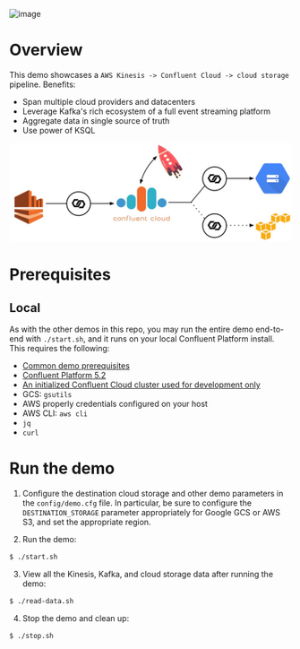 ![image](../images/confluent-logo-300-2.png)

# Overview

This demo showcases a `AWS Kinesis -> Confluent Cloud -> cloud storage` pipeline.
Benefits:

* Span multiple cloud providers and datacenters
* Leverage Kafka's rich ecosystem of a full event streaming platform
* Aggregate data in single source of truth
* Use power of KSQL

![image](images/topology.jpg)


# Prerequisites

## Local

As with the other demos in this repo, you may run the entire demo end-to-end with `./start.sh`, and it runs on your local Confluent Platform install.  This requires the following:

* [Common demo prerequisites](https://github.com/confluentinc/examples#prerequisites)
* [Confluent Platform 5.2](https://www.confluent.io/download/)
* [An initialized Confluent Cloud cluster used for development only](https://confluent.cloud)
* GCS: `gsutils`
* AWS properly credentials configured on your host
* AWS CLI: `aws cli`
* `jq`
* `curl`


# Run the demo

1. Configure the destination cloud storage and other demo parameters in the `config/demo.cfg` file. In particular, be sure to configure the `DESTINATION_STORAGE` parameter appropriately for Google GCS or AWS S3, and set the appropriate region.

2. Run the demo:

```bash
$ ./start.sh
```

3. View all the Kinesis, Kafka, and cloud storage data after running the demo:

```bash
$ ./read-data.sh
```

4. Stop the demo and clean up:

```bash
$ ./stop.sh
```
